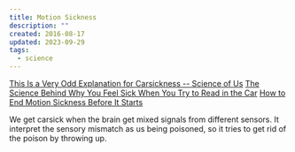 ```yaml
---
title: Motion Sickness
description: ""
created: 2016-08-17
updated: 2023-09-29
tags:
  - science
---
```


[This Is a Very Odd Explanation for Carsickness -- Science of Us](http://nymag.com/scienceofus/2016/08/a-very-weird-explanation-for-car-sickness.html)
[The Science Behind Why You Feel Sick When You Try to Read in the Car](http://lifehacker.com/the-science-behind-why-you-feel-sick-when-you-try-to-re-1785228181)
[How to End Motion Sickness Before It Starts](http://lifehacker.com/how-to-end-motion-sickness-before-it-starts-1716496751)

We get carsick when the brain get mixed signals from different sensors.
It interpret the sensory mismatch as us being poisoned, so it tries to get rid of the poison by throwing up.
